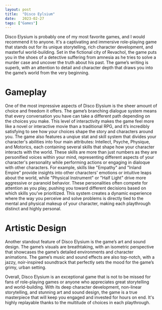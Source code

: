 ```yaml
---
layout: post
title:  "Disco Eylsium"
date:   2023-02-27
tags: ["Games"]
---
```

Disco Elysium is probably one of my most favorite games, and I would recommend it to anyone.
It's a captivating and immersive role-playing game that stands out for its unique storytelling, rich character development, and masterful world-building. Set in the fictional city of Revachol, the game puts you in the shoes of a detective suffering from amnesia as he tries to solve a murder case and uncover the truth about his past. The game’s writing is superb, with an attention to detail and character depth that draws you into the game’s world from the very beginning.
# Gameplay
One of the most impressive aspects of Disco Elysium is the sheer amount of choice and freedom it offers.
The game’s branching dialogue system means that every conversation you have can take a different path depending on the choices you make. This level of interactivity makes the game feel more like a novel or interactive movie than a traditional RPG, and it’s incredibly satisfying to see how your choices shape the story and characters around you.
The game also features a unqiue stat and skill system that divides your character's abilities into four main attributes: Intellect, Psyche, Physique, and Motorics, each containing several skills that shape how your character interacts with the world. These skills are more than just numbers as they are personified voices within your mind, representing different aspects of your character's personality while performing actions or engaging in dialoque with other characters.
For example, skills like "Empathy" and "Inland Empire" provide insights into other characters' emotions or intuitive leaps about the world, while "Physical Instrument" or "Half Light" drive more aggressive or paranoid behavior.
These personalities often compete for attention as you play, pushing you toward different decisions based on which skills you’ve prioritized. This system creates a dynamic experience where the way you perceive and solve problems is directly tied to the mental and physical makeup of your character, making each playthrough distinct and highly personal.
# Artistic Design
Another standout feature of Disco Elysium is the game’s art and sound design. The game’s visuals are breathtaking, with an isometric perspective that showcases the game’s detailed environments and character animations.
The game’s music and sound effects are also top-notch, with a jazzy, noir-inspired soundtrack that perfectly sets the mood for the game’s grimy, urban setting.

Overall, Disco Elysium is an exceptional game that is not to be missed for fans of role-playing games or anyone who appreciates great storytelling and world-building. With its deep character development, non-linear storytelling, and stunning art and sound design, the game is a true masterpiece that will keep you engaged and invested for hours on end.
It's highly replayable thanks to the multitude of choices in each playthrough.